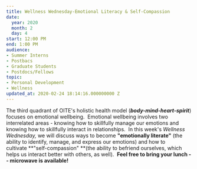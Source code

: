 ```yaml
---
title: Wellness Wednesday-Emotional Literacy & Self-Compassion
date:
  year: 2020
  month: 2
  day: 4
start: 12:00 PM
end: 1:00 PM
audience:
- Summer Interns
- Postbacs
- Graduate Students
- Postdocs/Fellows
topic:
- Personal Development
- Wellness
updated_at: 2020-02-24 18:14:16.000000000 Z
---
```

The third quadrant of OITE\'s holistic health model
(***body-mind-heart-spirit***) focuses on emotional wellbeing.
 Emotional wellbeing involves two interrelated areas - knowing how to
skillfully manage our emotions and knowing how to skillfully interact in
relationships.  In this week\'s *Wellness Wednesday,* we will discuss
ways to become **\"emotionally literate\"** (the ability to identify,
manage, and express our emotions) and how to
cultivate **\"self-compassion\" **(the ability to befriend ourselves,
which helps us interact better with others, as well).  **Feel free to
bring your lunch -- microwave is available!**

 

 
